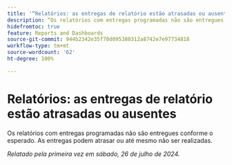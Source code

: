 ```yaml
---
title: '“Relatórios: as entregas de relatório estão atrasadas ou ausentes”'
description: “Os relatórios com entregas programadas não são entregues conforme o esperado. As entregas podem atrasar ou até mesmo não ser realizadas.”
hidefromtoc: true
feature: Reports and Dashboards
source-git-commit: 944b2342e35f70d095380312a8742e7e97734818
workflow-type: tm+mt
source-wordcount: '62'
ht-degree: 100%

---
```



# Relatórios: as entregas de relatório estão atrasadas ou ausentes

<!--

>[!NOTE]
>
>This issue was fixed on August 8, 2024.

-->

Os relatórios com entregas programadas não são entregues conforme o esperado. As entregas podem atrasar ou até mesmo não ser realizadas.

_Relatado pela primeira vez em sábado, 26 de julho de 2024._
